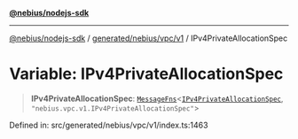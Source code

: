 [**@nebius/nodejs-sdk**](../../../../../README.md)

---

[@nebius/nodejs-sdk](../../../../../README.md) / [generated/nebius/vpc/v1](../README.md) / IPv4PrivateAllocationSpec

# Variable: IPv4PrivateAllocationSpec

> **IPv4PrivateAllocationSpec**: [`MessageFns`](../../../../../runtime/protos/core/interfaces/MessageFns.md)\<[`IPv4PrivateAllocationSpec`](../interfaces/IPv4PrivateAllocationSpec.md), `"nebius.vpc.v1.IPv4PrivateAllocationSpec"`\>

Defined in: src/generated/nebius/vpc/v1/index.ts:1463
